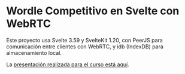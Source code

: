 # Wordle Competitivo en Svelte con WebRTC

Este proyecto usa Svelte 3.59 y SvelteKit 1.20, con PeerJS para
comunicación entre clientes con WebRTC, y idb (IndexDB) para
almacenamiento local.

La [presentación realizada para el curso está aquí](./svelte.pdf).
